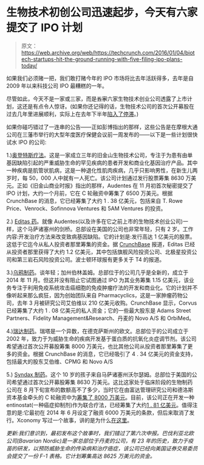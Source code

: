 # 生物技术初创公司迅速起步，今天有六家提交了 IPO 计划 

> 原文：<https://web.archive.org/web/https://techcrunch.com/2016/01/04/biotech-startups-hit-the-ground-running-with-five-filing-ipo-plans-today/>

如果我们必须赌一把，我们敢打赌今年的 IPO 市场将比去年活跃得多，去年是自 2009 年以来科技公司 IPO 最糟糕的一年。

尽管如此，今天不是一家或三家，而是~~五家~~六家生物技术创业公司透露了上市计划，这还是有点令人惊讶。(如果你还记得的话，生物技术公司的首次公开募股在过去几年里进展顺利，实际上在去年下半年[陷入了停滞](https://web.archive.org/web/20221007093658/http://www.bloomberg.com/news/articles/2015-10-07/biotech-ipos-slow-to-a-trickle-as-stock-rout-unnerves-investors)。)

如果你碰巧错过了一连串的公告——正如彭博指出的那样，这些公告是在摩根大通公司在三藩市举行的大型年度医疗保健会议前一周发布的——以下是一些计划很快试水 IPO 的公司:

1.)[奥登特斯疗法](https://web.archive.org/web/20221007093658/http://audentestx.com/)。这是一家成立三年的旧金山生物技术公司，专注于为患有由单基因缺陷引起的严重威胁生命的罕见疾病的患者开发和商业化基因治疗产品。其中一种疾病是肌管状肌病，这是一种退化性肌肉疾病，几乎只影响男性，在新生儿两岁时，每 50，000 人中就有一人死亡。该公司计划通过发行股票筹集 8630 万美元。正如《旧金山商业时报》指出的那样，Audentes 在 11 月初首次秘密提交了 IPO 计划，大约一个月前，它在 C 轮融资中筹集了 6500 万美元。根据 CrunchBase 的消息，它已经筹集了大约 1 . 38 亿美元，包括来自 T. Rowe Price、Venrock、Sofinnova Ventures 和 5AM Ventures 的投资。

2.) [Editas 药](https://web.archive.org/web/20221007093658/http://www.editasmedicine.com/)。就像 Audentes(以及许多在它之前上市的生物技术创业公司)一样，这个马萨诸塞州的剑桥。总部设在美国的公司也非常年轻，只有 2 岁。工作内容:开发治疗方法来改变致病基因缺陷。它的计划是:发行高达 1 亿美元的股票。这低于它迄今从私人投资者那里筹集的资金。据 [CrunchBase](https://web.archive.org/web/20221007093658/https://www.crunchbase.com/organization/editas-medicine#/entity) 报道，Editas 已经从投资者那里获得了大约 1.2 亿美元，其中包括旗舰风险投资公司、北极星投资公司和第三岩石风险投资公司。波士顿环球报有更多关于 T4 的报道。

3.)[乌鸦制药](https://web.archive.org/web/20221007093658/http://www.corvuspharma.com/)。谈年轻；加州伯林盖姆。总部位于的公司几乎是全新的，成立于 2014 年 11 月。但这并没有阻止它试图通过 IPO 为其业务筹集 1.15 亿美元，该业务专注于利用免疫系统攻击癌细胞的免疫肿瘤疗法的开发和商业化。它的计划并不像听起来那么疯狂，因为创始团队来自 Pharmacyclics，这是一家肿瘤药物公司，去年 3 月被研究公司艾伯维以 210 亿美元收购。CrunchBase 显示，Corvus 已经筹集了大约 1 . 08 亿美元的私人资金；它的一些最大股东是 Adams Street Partners、Fidelity Management&Research、丹麦的 Novo A/S 和 OrbiMed。

4.)[瑞达制药](https://web.archive.org/web/20221007093658/http://reatapharma.com/)。瑞塔是一个异数，在德克萨斯州的欧文。总部位于的公司成立于 2002 年，致力于为威胁生命的疾病开发基于蛋白质的抗氧化炎症调节剂。该公司希望通过首次公开募股筹集 8000 万美元，也比其他公司从投资者那里筹集了更多的资金。根据 CrunchBase 的消息，它已经吸引了 4 . 34 亿美元的资金支持，包括最大的股东艾伯维、CPMG 和 Novo A/S

5.) [Syndax 制药](https://web.archive.org/web/20221007093658/http://www.syndax.com/)。这个 10 岁的孩子来自马萨诸塞州沃尔瑟姆。总部位于美国的公司希望通过首次公开募股筹集 8630 万美元。这比这家处于临床阶段的生物制药公司在 8 月下旬宣布的数额高不了多少，当时它在由富达管理研究公司和德洛斯资本基金牵头的 C 轮融资中为[筹集了 8000 万美元](https://web.archive.org/web/20221007093658/http://www.prnewswire.com/news-releases/syndax-raises-80-million-in-series-c-financing-300132101.html)。目前，该公司正在开发一种 entinostat(一种癌症抑制剂)作为联合疗法，已经筹集了大约[1 . 81 亿美元](https://web.archive.org/web/20221007093658/https://www.crunchbase.com/organization/sndax-pharmaceuticals#/entity)。值得注意的是:它最初在 2014 年 6 月设定了融资 6000 万美元的条款，但后来取消了发行。Xconomy 写过一个故事，讲的是为什么[在这里](https://web.archive.org/web/20221007093658/http://www.xconomy.com/boston/2015/02/17/syndax-ceo-says-an-immuno-oncology-thing-happened-on-the-way-to-ipo/)。

*更新:我们意识到，最初发布这个故事时，我们错过了第六次申报。巴伐利亚北欧公司(Bavarian Nordic)是一家总部位于丹麦的公司，有 23 年的历史，致力于疫苗的研发，以预防威胁生命的传染病和治疗癌症，该公司已经向美国证券交易委员会提交了一份 F-1 表格。它计划筹集高达 8625 万美元的资金。*